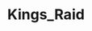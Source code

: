 ---
title: Kings_Raid
crosslinks:
- KingsRaid_EN
- alotabot
- youtubefactsbot
- u_imguralbumbot
- john_yukis_bots
- youtubot
- Granblue_en
- VoHiYo
- summonerswar
- DestinyTheGame
- autourbanbot
- livven
- soccerspirits
- xkcd
- FFBraveExvius
- StopClickingThis
- anti_gif_bot
- dragonsfuckingcars
- IsAnybodyHere
- Eyebleach
---